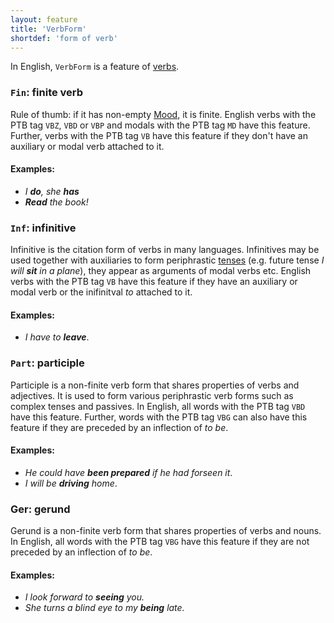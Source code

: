 ```yaml
---
layout: feature
title: 'VerbForm'
shortdef: 'form of verb'
---
```


In English, `VerbForm` is a feature of [verbs](en-pos/VERB).

### `Fin`: finite verb

Rule of thumb: if it has non-empty [Mood](Mood), it is finite. English verbs with the PTB tag `VBZ`, `VBD` or `VBP` and modals with the PTB tag `MD` have this feature. Further, verbs with the PTB tag `VB` have this feature if they don't have an auxiliary or modal verb attached to it. 

#### Examples:

* _I <b>do</b>, she <b>has</b>_
* _<b>Read</b> the book!_

### `Inf`: infinitive

Infinitive is the citation form of verbs in many languages. Infinitives may be used together with auxiliaries to form periphrastic [tenses](Tense) (e.g. future tense _I will <b>sit</b> in a plane_), they appear as arguments of modal verbs etc. English verbs with the PTB tag `VB` have this feature if they have an auxiliary or modal verb or the inifinitval _to_ attached to it. 

#### Examples:

* _I have to <b>leave</b>_.

### `Part`: participle

Participle is a non-finite verb form that shares properties of verbs and adjectives. It is used to form various periphrastic verb forms such as complex tenses and passives. In English, all words with the PTB tag `VBD` have this feature. Further, words with the PTB tag `VBG` can also have this feature if they are preceded by an inflection of _to be_.

#### Examples:

* _He could have <b>been prepared</b> if he had forseen it_.
* _I will be <b>driving</b> home_.


### Ger: gerund

Gerund is a non-finite verb form that shares properties of verbs and nouns. In English, all words with the PTB tag `VBG` have this feature if they are not preceded by an inflection of _to be_.

#### Examples:

* _I look forward to <b>seeing</b> you._ 
* _She turns a blind eye to my <b>being</b> late._

<!-- Interlanguage links updated Čt lis 12 09:43:07 CET 2020 -->
